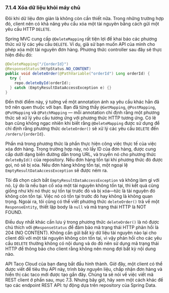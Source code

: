 ### 7.1.4 Xóa dữ liệu khỏi máy chủ

Đôi khi dữ liệu đơn giản là không còn cần thiết nữa. Trong những trường hợp đó, client nên có khả năng yêu cầu xóa một tài nguyên bằng cách gửi một yêu cầu HTTP `DELETE`.

Spring MVC cung cấp `@DeleteMapping` rất tiện lợi để khai báo các phương thức xử lý các yêu cầu `DELETE`. Ví dụ, giả sử bạn muốn API của mình cho phép xóa một tài nguyên đơn hàng. Phương thức controller sau đây sẽ thực hiện điều đó:

```java
@DeleteMapping("/{orderId}")
@ResponseStatus(HttpStatus.NO_CONTENT)
public void deleteOrder(@PathVariable("orderId") Long orderId) {
  try {
    repo.deleteById(orderId);
  } catch (EmptyResultDataAccessException e) {}
}
```

Đến thời điểm này, ý tưởng về một annotation ánh xạ yêu cầu khác hẳn đã trở nên quen thuộc với bạn. Bạn đã từng thấy `@GetMapping`, `@PostMapping`, `@PutMapping` và `@PatchMapping` — mỗi annotation chỉ định rằng một phương thức sẽ xử lý yêu cầu tương ứng với phương thức HTTP tương ứng. Có lẽ bạn cũng không ngạc nhiên khi biết rằng `@DeleteMapping` được sử dụng để chỉ định rằng phương thức `deleteOrder()` sẽ xử lý các yêu cầu `DELETE` đến `/orders/{orderId}`.

Phần mã trong phương thức là phần thực hiện công việc thực tế của việc xóa đơn hàng. Trong trường hợp này, nó lấy ID của đơn hàng, được cung cấp dưới dạng biến đường dẫn trong URL, và truyền nó cho phương thức `deleteById()` của repository. Nếu đơn hàng tồn tại khi phương thức đó được gọi, nó sẽ bị xóa. Nếu đơn hàng không tồn tại, một ngoại lệ `EmptyResultDataAccessException` sẽ được ném ra.

Tôi đã chọn cách bắt `EmptyResultDataAccessException` và không làm gì với nó. Lý do là nếu bạn cố xóa một tài nguyên không tồn tại, thì kết quả cũng giống như khi nó thực sự tồn tại trước đó và bị xóa—tức là tài nguyên đó không còn tồn tại. Việc nó có tồn tại trước đó hay không là không quan trọng. Ngoài ra, tôi cũng có thể viết phương thức `deleteOrder()` trả về một `ResponseEntity`, thiết lập body là `null` và mã trạng thái HTTP là NOT FOUND.

Điều duy nhất khác cần lưu ý trong phương thức `deleteOrder()` là nó được chú thích với `@ResponseStatus` để đảm bảo mã trạng thái HTTP phản hồi là 204 (NO CONTENT). Không cần gửi bất kỳ dữ liệu tài nguyên nào lại cho client đối với một tài nguyên không còn tồn tại, vì vậy phản hồi cho các yêu cầu `DELETE` thường không có nội dung và do đó nên sử dụng mã trạng thái HTTP để thông báo cho client rằng không nên mong đợi bất kỳ nội dung nào.

API Taco Cloud của bạn đang bắt đầu hình thành. Giờ đây, một client có thể được viết để tiêu thụ API này, trình bày nguyên liệu, chấp nhận đơn hàng và hiển thị các taco mới được tạo gần đây. Chúng ta sẽ nói về việc viết mã REST client ở phần sau, mục 7.3. Nhưng bây giờ, hãy xem một cách khác để tạo các endpoint REST API: tự động dựa trên repository của Spring Data.
